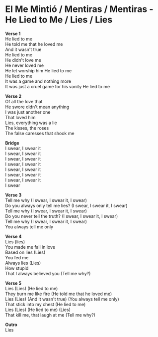 # El Me Mintió / Mentiras / Mentiras - He Lied to Me / Lies / Lies

**Verse 1**  
He lied to me  
He told me that he loved me  
And it wasn't true  
He lied to me  
He didn't love me  
He never loved me  
He let worship him
He lied to me  
He lied to me  
It was a game and nothing more  
It was just a cruel game for his vanity
He lied to me  

**Verse 2**  
Of all the love that  
He swore didn't mean anything  
I was just another one  
That loved him  
Lies, everything was a lie  
The kisses, the roses  
The false caresses that shook me  

**Bridge**  
I swear, I swear it  
I swear, I swear it  
I swear, I swear it  
I swear, I swear it  
I swear, I swear it  
I swear, I swear it  
I swear, I swear it  
I swear  

**Verse 3**  
Tell me why (I swear, I swear it, I swear)  
Do you always only tell me lies? (I swear, I swear it, I swear)  
Tell me why (I swear, I swear it, I swear)  
Do you never tell the truth? (I swear, I swear it, I swear)  
Tell me why (I swear, I swear it, I swear)  
You always tell me only  

**Verse 4**  
Lies (lies)  
You made me fall in love  
Based on lies (Lies)  
You fed me  
Always lies (Lies)  
How stupid  
That I always believed you (Tell me why?)  

**Verse 5**  
Lies (Lies) (He lied to me)  
They burn me like fire (He told me that he loved me)  
Lies (Lies) (And it wasn't true) (You always tell me only)  
That stick into my chest (He lied to me)  
Lies (Lies) (He lied to me) (Lies)  
That kill me, that laugh at me (Tell me why?)  

**Outro**  
Lies  
